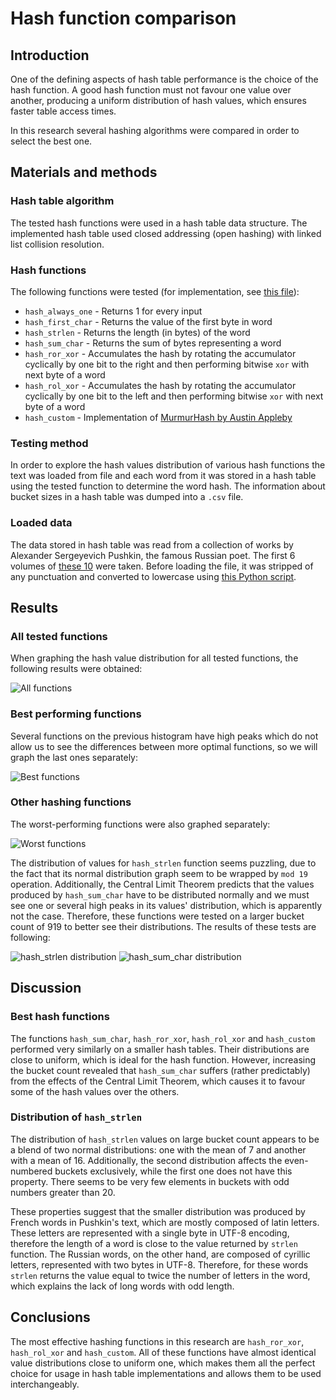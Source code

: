 # Hash function comparison

## Introduction
One of the defining aspects of hash table performance is the choice of the
hash function. A good hash function must not favour one value over another,
producing a uniform distribution of hash values, which ensures faster table
access times.

In this research several hashing algorithms were compared in order to select
the best one.

## Materials and methods

### **Hash table algorithm**
The tested hash functions were used in a hash table data structure. The
implemented hash table used closed addressing (open hashing) with
linked list collision resolution.

### **Hash functions**
The following functions were tested (for implementation, see
[this file](../src/hash_table/hashes/hash_functions.cpp)):

- `hash_always_one` - Returns 1 for every input
- `hash_first_char` - Returns the value of the first byte in word
- `hash_strlen`     - Returns the length (in bytes) of the word
- `hash_sum_char`   - Returns the sum of bytes representing a word
- `hash_ror_xor`    - Accumulates the hash by rotating the accumulator
                      cyclically by one bit to the right and then performing
                      bitwise `xor` with next byte of a word
- `hash_rol_xor`    - Accumulates the hash by rotating the accumulator
                      cyclically by one bit to the left and then performing
                      bitwise `xor` with next byte of a word
- `hash_custom`     - Implementation of [MurmurHash by Austin Appleby
  ](https://github.com/aappleby/smhasher/blob/master/src/MurmurHash2.cpp)

### **Testing method**
In order to explore the hash values distribution of various hash functions the
text was loaded from file and each word from it was stored in  a hash table
using the tested function to determine the word hash. The information about
bucket sizes in a hash table was dumped into a `.csv` file.

### **Loaded data**
The data stored in hash table was read from a collection of works by 
Alexander Sergeyevich Pushkin, the famous Russian poet. The first 6 volumes of
[these 10](https://rvb.ru/pushkin/toc.htm) were taken. Before loading the file,
it was stripped of any punctuation and converted to lowercase using
[this Python script](../convert.py).

## Results

### **All tested functions**
When graphing the hash value distribution for all tested functions, the
following results were obtained:

![All functions](histograms/hash_func_all.png)

### **Best performing functions**
Several functions on the previous histogram have high peaks which do not allow
us to see the differences between more optimal functions, so we will graph the
last ones separately:

![Best functions](histograms/hash_func_opt.png)

### **Other hashing functions**
The worst-performing functions were also graphed separately:

![Worst functions](histograms/hash_func_worst.png)

The distribution of values for `hash_strlen` function seems puzzling, due to the
fact that its normal distribution graph seem to be wrapped by `mod 19` operation.
Additionally, the Central Limit Theorem predicts that the values produced by
`hash_sum_char` have to be distributed normally and we must see one or several
high peaks in its values' distribution, which is apparently not the case.
Therefore, these functions were tested on a larger bucket count of 919 to better
see their distributions. The results of these tests are following:

![`hash_strlen` distribution](histograms/hash_strlen_large.png)
![`hash_sum_char` distribution](histograms/hash_sum_large.png)

## Discussion

### **Best hash functions**
The functions `hash_sum_char`, `hash_ror_xor`, `hash_rol_xor` and `hash_custom`
performed very similarly on a smaller hash tables. Their distributions are close
to uniform, which is ideal for the hash function. However, increasing the bucket
count revealed that `hash_sum_char` suffers (rather predictably) from the
effects of the Central Limit Theorem, which causes it to favour some of the hash
values over the others. 

### **Distribution of `hash_strlen`**

The distribution of `hash_strlen` values on large bucket count appears to be
a blend of two normal distributions: one with the mean of 7 and another with a
mean of 16. Additionally, the second distribution affects the even-numbered
buckets exclusively, while the first one does not have this property. There
seems to be very few elements in buckets with odd numbers greater than 20.

These properties suggest that the smaller distribution was produced by French
words in Pushkin's text, which are mostly composed of latin letters.  These
letters are represented with a single byte in UTF-8 encoding, therefore the
length of a word is close to the value returned by `strlen` function. The
Russian words, on the other hand, are composed of cyrillic letters, represented
with two bytes in UTF-8. Therefore, for these words `strlen` returns the value
equal to twice the number of letters in the word, which explains the lack of
long words with odd length.

## Conclusions
The most effective hashing functions in this research are `hash_ror_xor`,
`hash_rol_xor` and `hash_custom`. All of these functions have almost identical
value distributions close to uniform one, which makes them all the perfect
choice for usage in hash table implementations and allows them to be used
interchangeably.
